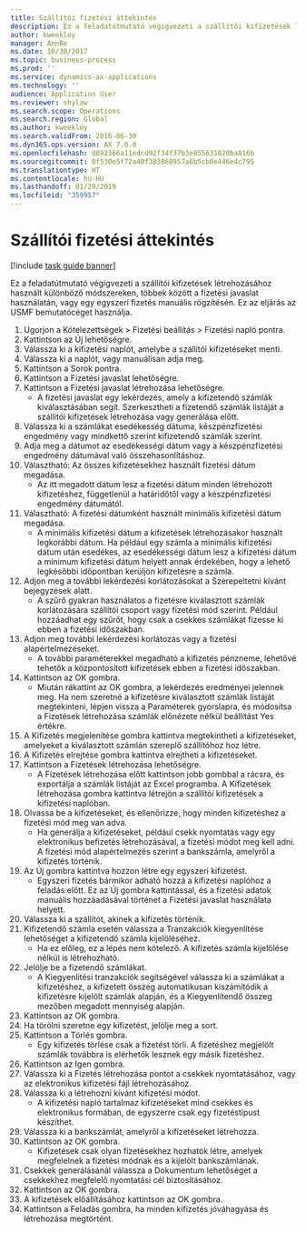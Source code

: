 ```yaml
---
title: Szállítói fizetési áttekintés
description: Ez a feladatútmutató végigvezeti a szállítói kifizetések létrehozásához használt különböző módszereken, többek között a fizetési javaslat használatán, vagy egy egyszeri fizetés manuális rögzítésén.
author: kweekley
manager: AnnBe
ms.date: 10/30/2017
ms.topic: business-process
ms.prod: ''
ms.service: dynamics-ax-applications
ms.technology: ''
audience: Application User
ms.reviewer: shylaw
ms.search.scope: Operations
ms.search.region: Global
ms.author: kweekley
ms.search.validFrom: 2016-06-30
ms.dyn365.ops.version: AX 7.0.0
ms.openlocfilehash: d892366a11edcd92f34f37b3e855631820ba816b
ms.sourcegitcommit: 0f530e5f72a40f383868957a6b5cb0e446e4c795
ms.translationtype: HT
ms.contentlocale: hu-HU
ms.lasthandoff: 01/29/2019
ms.locfileid: "359957"
---
```

# <a name="vendor-payment-overview"></a>Szállítói fizetési áttekintés

[!include [task guide banner](../../includes/task-guide-banner.md)]

Ez a feladatútmutató végigvezeti a szállítói kifizetések létrehozásához használt különböző módszereken, többek között a fizetési javaslat használatán, vagy egy egyszeri fizetés manuális rögzítésén. Ez az eljárás az USMF bemutatócéget használja.

1. Ugorjon a Kötelezettségek > Fizetési beállítás > Fizetési napló pontra.
2. Kattintson az Új lehetőségre.
3. Válassza ki a kifizetési naplót, amelybe a szállítói kifizetéseket menti. 
4. Válassza ki a naplót, vagy manuálisan adja meg.
5. Kattintson a Sorok pontra.
6. Kattintson a Fizetési javaslat lehetőségre.
7. Kattintson a Fizetési javaslat létrehozása lehetőségre.
    * A fizetési javaslat egy lekérdezés, amely a kifizetendő számlák kiválasztásában segít. Szerkesztheti a fizetendő számlák listáját a szállítói kifizetések létrehozása vagy generálása előtt.  
8. Válassza ki a számlákat esedékesség dátuma, készpénzfizetési engedmény vagy mindkettő szerint kifizetendő számlák szerint. 
9. Adja meg a dátumot az esedékességi dátum vagy a készpénzfizetési engedmény dátumával való összehasonlításhoz. 
10. Választható: Az összes kifizetésekhez használt fizetési dátum megadása.
    * Az itt megadott dátum lesz a fizetési dátum minden létrehozott kifizetéshez, függetlenül a határidőtől vagy a készpénzfizetési engedmény dátumától.  
11. Választható: A fizetési dátumként használt minimális kifizetési dátum megadása.
    * A minimális kifizetési dátum a kifizetések létrehozásakor használt legkorábbi dátum. Ha például egy számla a minimális kifizetési dátum után esedékes, az esedékességi dátum lesz a kifizetési dátum a minimum kifizetési dátum helyett annak érdekében, hogy a lehető legkésőbbi időpontban kerüljön kifizetésre a számla.  
12. Adjon meg a további lekérdezési korlátozásokat a Szerepeltetni kívánt bejegyzések alatt.
    * A szűrő gyakran használatos a fizetésre kiválasztott számlák korlátozására szállítói csoport vagy fizetési mód szerint. Például hozzáadhat egy szűrőt, hogy csak a csekkes számlákat fizesse ki ebben a fizetési időszakban.  
13. Adjon meg további lekérdezési korlátozás vagy a fizetési alapértelmezéseket. 
    * A további paraméterekkel megadható a kifizetés pénzneme, lehetővé tehetők a központosított kifizetések ebben a fizetési időszakban.  
14. Kattintson az OK gombra.
    * Miután rákattint az OK gombra, a lekérdezés eredményei jelennek meg. Ha nem szeretné a kifizetésre kiválasztott számlák listáját megtekinteni, lépjen vissza a Paraméterek gyorslapra, és módosítsa a Fizetések létrehozása számlák előnézete nélkül beállítást Yes értékre.  
15. A Kifizetés megjelenítése gombra kattintva megtekintheti a kifizetéseket, amelyeket a kiválasztott számlán szereplő szállítóhoz hoz létre.
16. A Kifizetés elrejtése gombra kattintva elrejtheti a kifizetéseket. 
17. Kattintson a Fizetések létrehozása lehetőségre.
    * A Fizetések létrehozása előtt kattintson jobb gombbal a rácsra, és exportálja a számlák listáját az Excel programba. A Kifizetések létrehozása gombra kattintva létrejön a szállítói kifizetések a kifizetési naplóban.  
18. Olvassa be a kifizetéseket, és ellenőrizze, hogy minden kifizetéshez a fizetési mód meg van adva. 
    * Ha generálja a kifizetéseket, például csekk nyomtatás vagy egy elektronikus befizetés létrehozásával, a fizetési módot meg kell adni. A fizetési mód alapértelmezés szerint a bankszámla, amelyről a kifizetés történik.  
19. Az Új gombra kattintva hozzon létre egy egyszeri kifizetést.
    * Egyszeri fizetés bármikor adható hozzá a kifizetési naplóhoz a feladás előtt. Ez az Új gombra kattintással, és a fizetési adatok manuális hozzáadásával történet a Fizetési javaslat használata helyett.  
20. Válassza ki a szállítót, akinek a kifizetés történik.
21. Kifizetendő számla esetén válassza a Tranzakciók kiegyenlítése lehetőséget a kifizetendő számla kijelöléséhez.
    * Ha ez előleg, ez a lépés nem kötelező. A kifizetés számla kijelölése nélkül is létrehozható.  
22. Jelölje be a fizetendő számlákat.
    * A Kiegyenlítési tranzakciók segítségével válassza ki a számlákat a kifizetéshez, a kifizetett összeg automatikusan kiszámítódik a kifizetésre kijelölt számlák alapján, és a Kiegyenlítendő összeg mezőben megadott mennyiség alapján.  
23. Kattintson az OK gombra.
24. Ha törölni szeretne egy kifizetést, jelölje meg a sort.
25. Kattintson a Törlés gombra.
    * Egy kifizetés törlése csak a fizetést törli. A fizetéshez megjelölt számlák továbbra is elérhetők lesznek egy másik fizetéshez.  
26. Kattintson az Igen gombra.
27. Válassza ki a Fizetés létrehozása pontot a csekkek nyomtatásához, vagy az elektronikus kifizetési fájl létrehozásához.
28. Válassza ki a létrehozni kívánt kifizetési módot.
    * A kifizetési napló tartalmaz kifizetéseket mind csekkes és elektronikus formában, de egyszerre csak egy fizetéstípust készíthet.  
29. Válassza ki a bankszámlát, amelyről a kifizetéseket létrehozza.
30. Kattintson az OK gombra.
    * Kifizetések csak olyan fizetésekhez hozhatók létre, amelyek megfelelnek a fizetési módnak és a kijelölt bankszámlának.  
31. Csekkek generálásánál válassza a Dokumentum lehetőséget a csekkekhez megfelelő nyomtatási cél biztosításához.
32. Kattintson az OK gombra.
33. A kifizetések előállításához kattintson az OK gombra.
34. Kattintson a Feladás gombra, ha minden kifizetés jóváhagyása és létrehozása megtörtént. 

